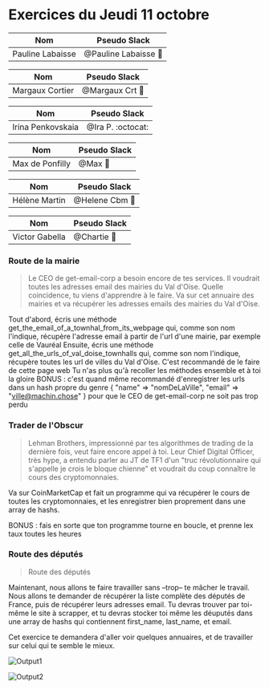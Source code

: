 # Exercices du Jeudi 11 octobre 

Nom | Pseudo Slack
------------ | -------------
Pauline Labaisse | @Pauline Labaisse :baby_chick:

Nom | Pseudo Slack
------------ | -------------
Margaux Cortier | @Margaux Crt :penguin:

Nom | Pseudo Slack
------------ | -------------
Irina Penkovskaia | @Ira P. :octocat:

Nom | Pseudo Slack
------------ | -------------
Max de Ponfilly | @Max :tiger:

Nom | Pseudo Slack
------------ | -------------
Hélène Martin | @Helene Cbm :panda_face:

Nom | Pseudo Slack
------------ | -------------
Victor Gabella | @Chartie :bear:


### Route de la mairie

>Le CEO de get-email-corp a besoin encore de tes services. Il voudrait toutes les adresses email des mairies du Val d'Oise. Quelle coincidence, tu viens d'apprendre à le faire. Va sur cet annuaire des mairies et va récupérer les adresses emails des mairies du Val d'Oise.

Tout d'abord, écris une méthode get_the_email_of_a_townhal_from_its_webpage qui, comme son nom l'indique, récupère l'adresse email à partir de l'url d'une mairie, par exemple celle de Vauréal
Ensuite, écris une méthode get_all_the_urls_of_val_doise_townhalls qui, comme son nom l'indique, récupère toutes les url de villes du Val d'Oise. C'est recommandé de le faire de cette page web
Tu n'as plus qu'à recoller les méthodes ensemble et à toi la gloire
BONUS : c'est quand même recommandé d'enregistrer les urls dans un hash propre du genre { "name" => "nomDeLaVille", "email" => "ville@machin.chose" } pour que le CEO de get-email-corp ne soit pas trop perdu


### Trader de l'Obscur

>Lehman Brothers, impressionné par tes algorithmes de trading de la dernière fois, veut faire encore appel à toi. Leur Chief Digital Officer, très hype, a entendu parler au JT de TF1 d'un "truc révolutionnaire qui s'appelle je crois le bloque chienne" et voudrait du coup connaître le cours des cryptomonnaies.

Va sur CoinMarketCap et fait un programme qui va récupérer le cours de toutes les cryptomonnaies, et les enregistrer bien proprement dans une array de hashs.

BONUS : fais en sorte que ton programme tourne en boucle, et prenne lex taux toutes les heures

### Route des députés

>Route des députés

Maintenant, nous allons te faire travailler sans –trop– te mâcher le travail. Nous allons te demander de récupérer la liste complète des députés de France, puis de récupérer leurs adresses email. Tu devras trouver par toi-même le site à scrapper, et tu devras stocker toi même les déuputés dans une array de hashs qui contiennent first_name, last_name, et email.

Cet exercice te demandera d'aller voir quelques annuaires, et de travailler sur celui qui te semble le mieux.

![Output1](https://github.com/EliSparow/semaine2/blob/master/Jeudi/Desputes_Output2.png)

![Output2](https://github.com/EliSparow/semaine2/blob/master/Jeudi/Desputes_Output1.png)

